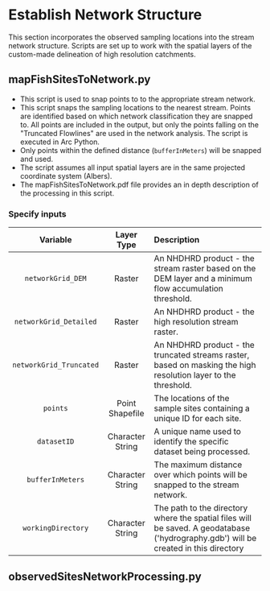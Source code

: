 # Establish Network Structure

This section incorporates the observed sampling locations into the stream network structure. Scripts are set up to work with the spatial layers of the custom-made delineation of high resolution catchments. 



## mapFishSitesToNetwork.py

- This script is used to snap points to to the appropriate stream network.
- This script snaps the sampling locations to the nearest stream. Points are identified based on which network classification they are snapped to. All points are included in the output, but only the points falling on the "Truncated Flowlines" are used in the network analysis. The script is executed in Arc Python.
- Only points within the defined distance (`bufferInMeters`) will be snapped and used. 
- The script assumes all input spatial layers are in the same projected coordinate system (Albers).
- The mapFishSitesToNetwork.pdf file provides an in depth description of the processing in this script.

### Specify inputs

|      Variable           |    Layer Type    |                                    Description                                                                                       |
|      :-----:            |   :----------:   |                                   :-----------                                                                                       |
| `networkGrid_DEM`       | Raster           | An NHDHRD product - the stream raster based on the DEM layer and a minimum flow accumulation threshold.                              |
| `networkGrid_Detailed`  | Raster           | An NHDHRD product - the high resolution stream raster.                                                                               |
| `networkGrid_Truncated` | Raster           | An NHDHRD product - the truncated streams raster, based on masking the high resolution layer to the threshold.                       | 
| `points`                | Point Shapefile  | The locations of the sample sites containing a unique ID for each site.                                                              |
| `datasetID`             | Character String | A unique name used to identify the specific dataset being processed.                                                                 |
| `bufferInMeters`        | Character String | The maximum distance over which points will be snapped to the stream network.                                                        |
| `workingDirectory`      | Character String | The path to the directory where the spatial files will be saved. A geodatabase ('hydrography.gdb') will be created in this directory |



## observedSitesNetworkProcessing.py
